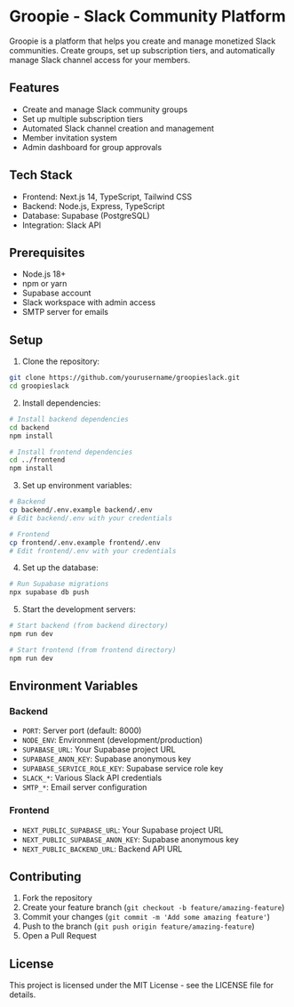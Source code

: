 # Groopie - Slack Community Platform

Groopie is a platform that helps you create and manage monetized Slack communities. Create groups, set up subscription tiers, and automatically manage Slack channel access for your members.

## Features

- Create and manage Slack community groups
- Set up multiple subscription tiers
- Automated Slack channel creation and management
- Member invitation system
- Admin dashboard for group approvals

## Tech Stack

- Frontend: Next.js 14, TypeScript, Tailwind CSS
- Backend: Node.js, Express, TypeScript
- Database: Supabase (PostgreSQL)
- Integration: Slack API

## Prerequisites

- Node.js 18+
- npm or yarn
- Supabase account
- Slack workspace with admin access
- SMTP server for emails

## Setup

1. Clone the repository:
```bash
git clone https://github.com/yourusername/groopieslack.git
cd groopieslack
```

2. Install dependencies:
```bash
# Install backend dependencies
cd backend
npm install

# Install frontend dependencies
cd ../frontend
npm install
```

3. Set up environment variables:
```bash
# Backend
cp backend/.env.example backend/.env
# Edit backend/.env with your credentials

# Frontend
cp frontend/.env.example frontend/.env
# Edit frontend/.env with your credentials
```

4. Set up the database:
```bash
# Run Supabase migrations
npx supabase db push
```

5. Start the development servers:
```bash
# Start backend (from backend directory)
npm run dev

# Start frontend (from frontend directory)
npm run dev
```

## Environment Variables

### Backend
- `PORT`: Server port (default: 8000)
- `NODE_ENV`: Environment (development/production)
- `SUPABASE_URL`: Your Supabase project URL
- `SUPABASE_ANON_KEY`: Supabase anonymous key
- `SUPABASE_SERVICE_ROLE_KEY`: Supabase service role key
- `SLACK_*`: Various Slack API credentials
- `SMTP_*`: Email server configuration

### Frontend
- `NEXT_PUBLIC_SUPABASE_URL`: Your Supabase project URL
- `NEXT_PUBLIC_SUPABASE_ANON_KEY`: Supabase anonymous key
- `NEXT_PUBLIC_BACKEND_URL`: Backend API URL

## Contributing

1. Fork the repository
2. Create your feature branch (`git checkout -b feature/amazing-feature`)
3. Commit your changes (`git commit -m 'Add some amazing feature'`)
4. Push to the branch (`git push origin feature/amazing-feature`)
5. Open a Pull Request

## License

This project is licensed under the MIT License - see the LICENSE file for details. 